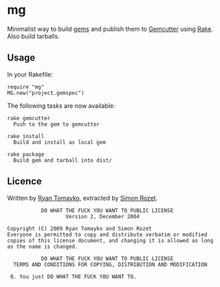mg
==

Minimalist way to build [gems](http://rubygems.org) and publish them to
[Gemcutter](http://gemcutter.org) using [Rake](http://rake.rubyforge.org).
Also build tarballs.

Usage
-----

In your Rakefile:

    require "mg"
    MG.new("project.gemspec")

The following tasks are now available:

    rake gemcutter
      Push to the gem to gemcutter

    rake install
      Build and install as local gem

    rake package
      Build gem and tarball into dist/

Licence
-------

Written by [Ryan Tomayko](http://tomayko.com/about), extracted
by [Simon Rozet](http://atonie.org).

               DO WHAT THE FUCK YOU WANT TO PUBLIC LICENSE
                       Version 2, December 2004

    Copyright (C) 2009 Ryan Tomayko and Simon Rozet
    Everyone is permitted to copy and distribute verbatim or modified
    copies of this license document, and changing it is allowed as long
    as the name is changed.

               DO WHAT THE FUCK YOU WANT TO PUBLIC LICENSE
      TERMS AND CONDITIONS FOR COPYING, DISTRIBUTION AND MODIFICATION

     0. You just DO WHAT THE FUCK YOU WANT TO.
